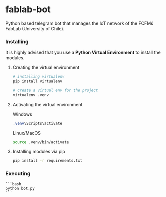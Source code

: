 # fablab-bot
Python based telegram bot that manages the IoT network of the FCFMś FabLab (University of Chile).

### Installing

It is highly advised that you use a **Python Virtual Environment** to install the modules.

1. Creating the virtual environment

    ```bash
    # installing virtualenv
    pip install virtualenv

    # create a virtual env for the project
    virtualenv .venv
    ```

2. Activating the virtual environment

    Windows

    ```powershell
    .venv\Scripts\activate
    ```

    Linux/MacOS

    ```bash
    source .venv/bin/activate
    ```

3. Installing modules via pip

    ```bash
    pip install -r requirements.txt
    ```

### Executing

    ```bash
    python bot.py
    ```
